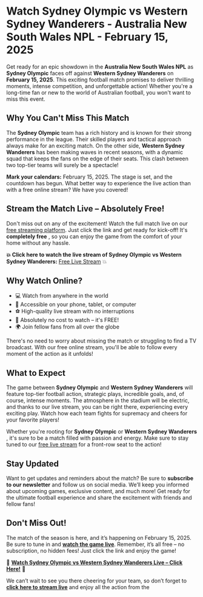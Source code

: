 # Watch Sydney Olympic vs Western Sydney Wanderers - Australia New South Wales NPL - February 15, 2025

Get ready for an epic showdown in the **Australia New South Wales NPL** as **Sydney Olympic** faces off against **Western Sydney Wanderers** on **February 15, 2025**. This exciting football match promises to deliver thrilling moments, intense competition, and unforgettable action! Whether you're a long-time fan or new to the world of Australian football, you won't want to miss this event.

## Why You Can't Miss This Match

The **Sydney Olympic** team has a rich history and is known for their strong performance in the league. Their skilled players and tactical approach always make for an exciting match. On the other side, **Western Sydney Wanderers** has been making waves in recent seasons, with a dynamic squad that keeps the fans on the edge of their seats. This clash between two top-tier teams will surely be a spectacle!

**Mark your calendars:** February 15, 2025. The stage is set, and the countdown has begun. What better way to experience the live action than with a free online stream? We have you covered!

## Stream the Match Live – Absolutely Free!

Don't miss out on any of the excitement! Watch the full match live on our [free streaming platform](https://tinyurl.com/livestreamfreeo?st=Sydney+Olympic+vs+Western+Sydney+Wandere&si=ghc). Just click the link and get ready for kick-off! It's **completely free** , so you can enjoy the game from the comfort of your home without any hassle.

**💥 Click here to watch the live stream of Sydney Olympic vs Western Sydney Wanderers:** [Free Live Stream](https://tinyurl.com/livestreamfreeo?st=Sydney+Olympic+vs+Western+Sydney+Wandere&si=ghc) 💥

## Why Watch Online?

- 💻 Watch from anywhere in the world
- 📱 Accessible on your phone, tablet, or computer
- ⚽ High-quality live stream with no interruptions
- 💸 Absolutely no cost to watch – it's FREE!
- 🌍 Join fellow fans from all over the globe

There's no need to worry about missing the match or struggling to find a TV broadcast. With our free online stream, you'll be able to follow every moment of the action as it unfolds!

## What to Expect

The game between **Sydney Olympic** and **Western Sydney Wanderers** will feature top-tier football action, strategic plays, incredible goals, and, of course, intense moments. The atmosphere in the stadium will be electric, and thanks to our live stream, you can be right there, experiencing every exciting play. Watch how each team fights for supremacy and cheers for your favorite players!

Whether you're rooting for **Sydney Olympic** or **Western Sydney Wanderers** , it's sure to be a match filled with passion and energy. Make sure to stay tuned to our [free live stream](https://tinyurl.com/livestreamfreeo?st=Sydney+Olympic+vs+Western+Sydney+Wandere&si=ghc) for a front-row seat to the action!

## Stay Updated

Want to get updates and reminders about the match? Be sure to **subscribe to our newsletter** and follow us on social media. We’ll keep you informed about upcoming games, exclusive content, and much more! Get ready for the ultimate football experience and share the excitement with friends and fellow fans!

## Don't Miss Out!

The match of the season is here, and it’s happening on February 15, 2025. Be sure to tune in and [**watch the game live**](https://tinyurl.com/livestreamfreeo?st=Sydney+Olympic+vs+Western+Sydney+Wandere&si=ghc). Remember, it’s all free – no subscription, no hidden fees! Just click the link and enjoy the game!

🔴 [**Watch Sydney Olympic vs Western Sydney Wanderers Live – Click Here!**](https://tinyurl.com/livestreamfreeo?st=Sydney+Olympic+vs+Western+Sydney+Wandere&si=ghc) 🔴

We can’t wait to see you there cheering for your team, so don’t forget to [**click here to stream live**](https://tinyurl.com/livestreamfreeo?st=Sydney+Olympic+vs+Western+Sydney+Wandere&si=ghc) and enjoy all the action from the
